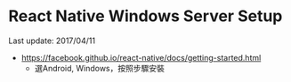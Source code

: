 # React Native Windows Server Setup
Last update: 2017/04/11

- https://facebook.github.io/react-native/docs/getting-started.html
  - 選Android, Windows，按照步驟安裝

